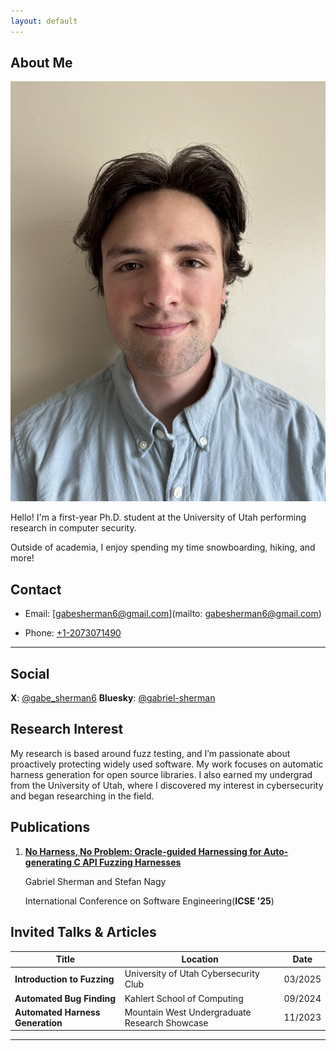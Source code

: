```yaml
---
layout: default
---
```


## About Me

<img class="profile-picture" src="me.jpg">

Hello! I'm a first-year Ph.D. student at the University of Utah performing research in computer security.


Outside of academia, I enjoy spending my time snowboarding, hiking, and more!

## Contact
* Email: [gabesherman6@gmail.com](mailto: gabesherman6@gmail.com)

* Phone: [+1-2073071490](tel:+1-2073071490)

---

## Social
**X**: [@gabe_sherman6](https://x.com/gabe_sherman6)
**Bluesky**: [@gabriel-sherman](https://bsky.app/profile/gabriel-sherman.bsky.social)


## Research Interest

My research is based around fuzz testing, and I’m passionate about proactively protecting widely used software. My work focuses on automatic harness generation for open source libraries. I also earned my undergrad from the University of Utah, where I discovered my interest in cybersecurity and began researching in the field.

## Publications
1. [**No Harness, No Problem: Oracle-guided Harnessing for Auto-generating C API Fuzzing Harnesses**](https://users.cs.utah.edu/~snagy/papers/25ICSE-b.pdf)

    Gabriel Sherman and Stefan Nagy

    International Conference on Software Engineering(**ICSE '25**)

## Invited Talks & Articles
| Title   | Location  | Date  |
|---|---|---|
| **Introduction to Fuzzing** | University of Utah Cybersecurity Club | 03/2025 |
| **Automated Bug Finding** | Kahlert School of Computing | 09/2024 |
| **Automated Harness Generation** | Mountain West Undergraduate Research Showcase | 11/2023 |
---

